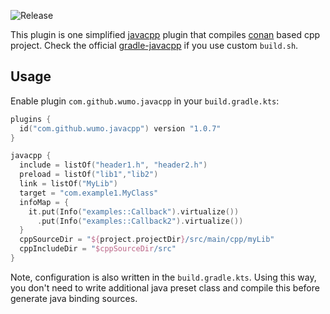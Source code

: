 ![Release](https://img.shields.io/maven-metadata/v/https/plugins.gradle.org/m2/com/github/wumo/gradle-javacpp-plugin/maven-metadata.xml.svg?label=com.github.wumo.javacpp)

This plugin is one simplified [javacpp](https://github.com/bytedeco/javacpp) plugin that compiles [conan](https://conan.io/) based cpp project. Check the official [gradle-javacpp](https://github.com/bytedeco/gradle-javacpp) if you use custom `build.sh`.


## Usage
Enable plugin `com.github.wumo.javacpp` in your `build.gradle.kts`:
```kotlin
plugins {
  id("com.github.wumo.javacpp") version "1.0.7"
}

javacpp {
  include = listOf("header1.h", "header2.h")
  preload = listOf("lib1","lib2")
  link = listOf("MyLib")
  target = "com.example1.MyClass"
  infoMap = {
    it.put(Info("examples::Callback").virtualize())
      .put(Info("examples::Callback2").virtualize())
  }
  cppSourceDir = "${project.projectDir}/src/main/cpp/myLib"
  cppIncludeDir = "$cppSourceDir/src"
}
```
Note, configuration is also written in the `build.gradle.kts`. Using this way, 
you don't need to write additional java preset class and compile this before generate
java binding sources. 
